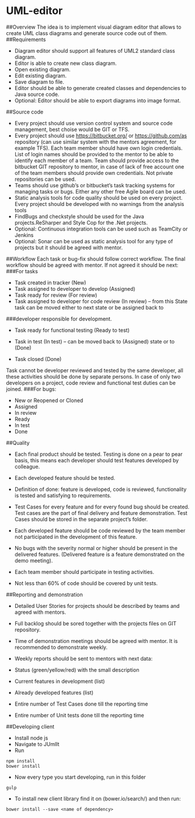 # UML-editor
##Overview
The idea is to implement visual diagram editor that allows to create UML class diagrams and generate source  code out of them.
##Requirements
- Diagram editor should support all features of UML2 standard class diagram.
- Editor is able to create new class diagram.
- Open existing diagram.
- Edit existing diagram.
- Save diagram to file.
- Editor should be able to generate created classes and dependencies to Java source code.
- Optional: Editor should be able to export diagrams into image format.


##Source code
- Every project should use version control system and source code management, best choise would be GIT or TFS.
- Every project should use https://bitbucket.org/ or https://github.com/as repository (can use similar system with the mentors 
agreement, for example TFS). Each team member should have own login credentials. List of login names should be provided to the 
mentor to be able to identify each member of a team. Team should provide access to the bitbucket GIT repository to mentor, in case of 
lack of free account one of the team members should provide own credentials. Not private repositories can be used. 
- Teams should use github’s or bitbucket’s task tracking systems for managing tasks or bugs. Either any other free Agile board can be used. 
- Static analysis tools for code quality should be used on every project. Every project should be developed with no warnings from the analysis tools
- FindBugs and checkstyle should be used for the Java projects.ReSharper and Style Cop for the .Net projects.
- Optional: Continuous integration tools can be used such as TeamCity or Jenkins
- Optional: Sonar can be used as static analysis tool for any type of projects but it should be agreed with mentor.

##Workflow
Each task or bug-fix should follow correct workflow. The final workflow should be agreed with mentor. If not agreed it should be next:
###For tasks

- Task created in tracker (New)
- Task assigned to developer to develop (Assigned)
- Task ready for review (For review)
- Task assigned to developer for code review (In review) – from this State task can be moved either to next state or be assigned back to 

###developer responsible for development.

- Task ready for functional testing (Ready to test) 
- Task in test (In test) – can be moved back to (Assigned) state or to (Done)

- Task closed (Done)

Task cannot be developer reviewed and tested by the same developer, all these activities should be done by separate persons. In case of only 
two developers on a project, code review and functional test duties can be joined.
###For bugs:
- New or Reopened or Cloned
- Assigned
- In review
- Ready 
- In test
- Done

##Quality

- Each final product should be tested. Testing is done on a pear to pear basis, this means each developer should test features developed by colleague. 

- Each developed feature should be tested. 

- Definition of done: feature is developed, code is reviewed, functionality is tested and satisfying to requirements. 

- Test Cases for every feature and for every found bug should be created. Test cases are the part of final delivery and feature demonstration. Test Cases should be stored in the separate project’s folder.

- Each developed feature should be code reviewed by the team member not participated in the development of this feature.

- No bugs with the severity normal or higher should be present in the delivered features. (Delivered feature is a feature demonstrated on the demo meeting).

- Each team member should participate in testing activities.

- Not less than 60% of code should be covered by unit tests.

##Reporting and demonstration
* Detailed User Stories for projects should be described by teams and agreed with mentors. 

* Full backlog should be sored together with the projects files on GIT repository.

* Time of demonstration meetings should be agreed with mentor. It is recommended to demonstrate weekly.

* Weekly reports should be sent to mentors with next data:

 * Status (green/yellow/red) with the small description

 * Current features in development (list)

 * Already developed features (list)

 * Entire number of Test Cases done till the reporting time

 * Entire number of Unit tests done till the reporting time

##Developing client
* Install node js
* Navigate to JUmlIt
* Run
```
npm install
bower install
```
- Now every type you start developing, run in this folder
```
gulp
```
- To install new client library find it on (bower.io/search/) and then run:
```
bower install --save <name of dependency>
